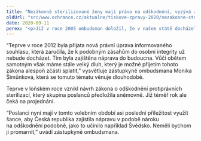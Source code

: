 ```yaml
---
title: "Nezákonně sterilizované ženy mají právo na odškodnění, vyzývá zástupkyně ombudsmana"
oldUrl: "src/www.ochrance.cz/aktualne/tiskove-zpravy-2020/nezakonne-sterilizovane-zeny-maji-pravo-na-odskodneni-vyzyva-zastupkyne-ombudsmana"
date: 2020-09-11
perex: "<p>Již v roce 2005 ombudsman doložil, že v našem státě docházelo k nezákonným sterilizacím žen. Vláda se sice v roce 2009 za sterilizace ženám omluvila, k jejich odškodnění však dosud nedošlo. </p>"
---
```


<!-- imported from the old website -->

<p>“Teprve v roce 2012 byla přijata nová právní úprava informovaného souhlasu, která zaručila, že k podobným zásahům do osobní integrity už nebude docházet. Tím byla zajištěna náprava do budoucna. Vůči obětem samotným však máme stále velký dluh, který je možné přijetím tohoto zákona alespoň zčásti splatit,” vysvětluje zástupkyně ombudsmana Monika Šimůnková, která se tomuto tématu věnuje dlouhodobě. </p><p>Teprve v loňském roce vznikl návrh zákona o odškodnění protiprávních sterilizací, který skupina poslanců předložila sněmovně. Již téměř rok ale čeká na projednání. </p><p>“Poslanci nyní mají v tomto volebním období asi poslední příležitost využít šance, aby Česká republika zajistila nápravu v podobě nároku na odškodnění podobně, jako to učinilo například Švédsko. Neměli bychom ji promarnit,” uvádí zástupkyně ombudsmana.  </p>
